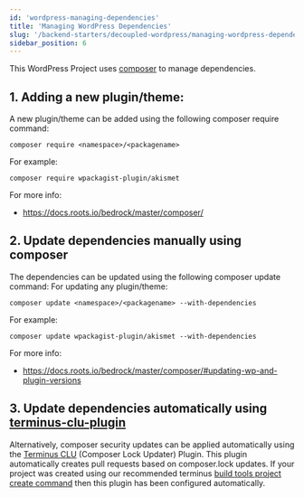 ```yaml
---
id: 'wordpress-managing-dependencies'
title: 'Managing WordPress Dependencies'
slug: '/backend-starters/decoupled-wordpress/managing-wordpress-dependencies'
sidebar_position: 6
---
```


This WordPress Project uses [composer](https://getcomposer.org) to manage
dependencies.

## 1. Adding a new plugin/theme:

A new plugin/theme can be added using the following composer require command:

```
composer require <namespace>/<packagename>
```

For example:

```
composer require wpackagist-plugin/akismet
```

For more info:

- https://docs.roots.io/bedrock/master/composer/

## 2. Update dependencies manually using composer

The dependencies can be updated using the following composer update command: For
updating any plugin/theme:

```
composer update <namespace>/<packagename> --with-dependencies
```

For example:

```
composer update wpackagist-plugin/akismet --with-dependencies
```

For more info:

- https://docs.roots.io/bedrock/master/composer/#updating-wp-and-plugin-versions

## 3. Update dependencies automatically using [terminus-clu-plugin](https://github.com/pantheon-systems/terminus-clu-plugin)

Alternatively, composer security updates can be applied automatically using the
[Terminus CLU](https://github.com/pantheon-systems/terminus-clu-plugin)
(Composer Lock Updater) Plugin. This plugin automatically creates pull requests
based on composer.lock updates. If your project was created using our
recommended terminus
[build tools project create command](./creating-a-new-project.md) then this
plugin has been configured automatically.
